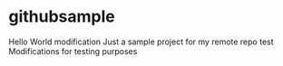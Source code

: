 # githubsample
Hello World modification 
Just a sample project for my remote repo test
Modifications for testing purposes
